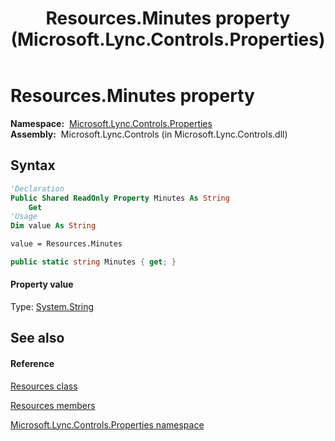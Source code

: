 ﻿---
title: Resources.Minutes property  (Microsoft.Lync.Controls.Properties)
TOCTitle: 'Minutes property '
ms:assetid: P:Microsoft.Lync.Controls.Properties.Resources.Minutes_DI_3_UC_OCS14MrefLyncWPF
ms:mtpsurl: https://msdn.microsoft.com/en-us/library/microsoft.lync.controls.properties.resources.minutes_di_3_uc_ocs14mreflyncwpf(v=office.15)
ms:contentKeyID: 48593789
ms.date: 07/28/2014
mtps_version: v=office.15
f1_keywords:
- Microsoft.Lync.Controls.Properties.Resources.Minutes
dev_langs:
- CSharp
- JScript
- VB
- other
---

# Resources.Minutes property

**Namespace:**  [Microsoft.Lync.Controls.Properties](microsoft-lync-controls-properties-namespace_1.md)  
**Assembly:**  Microsoft.Lync.Controls (in Microsoft.Lync.Controls.dll)

## Syntax

``` vb
'Declaration
Public Shared ReadOnly Property Minutes As String
    Get
'Usage
Dim value As String

value = Resources.Minutes
```

``` csharp
public static string Minutes { get; }
```

#### Property value

Type: [System.String](http://msdn2.microsoft.com/en-us/library/s1wwdcbf)  

## See also

#### Reference

[Resources class](resources-class-microsoft-lync-controls-properties_1.md)

[Resources members](resources-members-microsoft-lync-controls-properties_1.md)

[Microsoft.Lync.Controls.Properties namespace](microsoft-lync-controls-properties-namespace_1.md)

